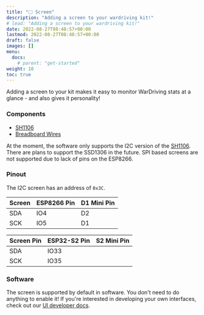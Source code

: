 ```yaml
---
title: "🖵 Screen"
description: "Adding a screen to your wardriving kit!"
# lead: "Adding a screen to your wardriving kit!"
date: 2022-08-27T08:48:57+00:00
lastmod: 2022-08-27T08:48:57+00:00
draft: false
images: []
menu:
  docs:
    # parent: "get-started"
weight: 10
toc: true
---
```

Adding a screen to your kit makes it easy to monitor WarDriving stats at a glance - and also gives it personality!

### Components
- [SH1106]()
- [Breadboard Wires]()  

At the moment, the software only supports the I2C version of the [SH1106]().  There are plans to support the SSD1306 in the future.  SPI based screens are not supported due to lack of pins on the ESP8266. 

### Pinout
The I2C screen has an address of `0x3C`.  

|Screen|ESP8266 Pin|D1 Mini Pin|
|----|----|----|
|SDA|IO4|D2|
|SCK|IO5|D1|

|Screen Pin|ESP32-S2 Pin|S2 Mini Pin|
|----|----|----|
|SDA|IO33||
|SCK|IO35||



### Software
The screen is supported by default in software.  You don't need to do anything to enable it!  If you're interested in developing your own interfaces, check out our [UI developer docs]().

